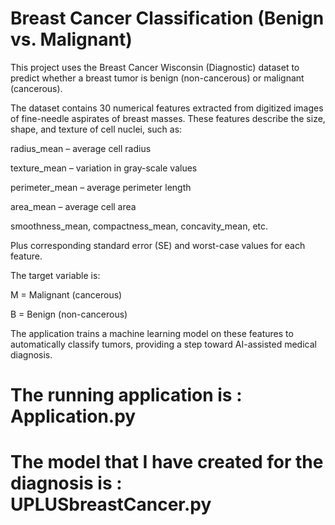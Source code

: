 

# Breast Cancer Classification (Benign vs. Malignant)

This project uses the Breast Cancer Wisconsin (Diagnostic) dataset to predict whether a breast tumor is benign (non-cancerous) or malignant (cancerous).

The dataset contains 30 numerical features extracted from digitized images of fine-needle aspirates of breast masses. These features describe the size, shape, and texture of cell nuclei, such as:

radius_mean – average cell radius

texture_mean – variation in gray-scale values

perimeter_mean – average perimeter length

area_mean – average cell area

smoothness_mean, compactness_mean, concavity_mean, etc.

Plus corresponding standard error (SE) and worst-case values for each feature.

The target variable is:

M = Malignant (cancerous)

B = Benign (non-cancerous)

The application trains a machine learning model on these features to automatically classify tumors, providing a step toward AI-assisted medical diagnosis.


# The running application is : Application.py

# The model that I have created for the diagnosis is : UPLUSbreastCancer.py

